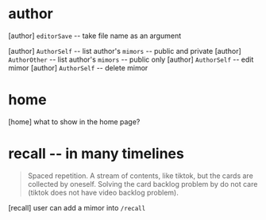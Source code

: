 # author

[author] `editorSave` -- take file name as an argument

[author] `AuthorSelf` -- list author's `mimors` -- public and private
[author] `AuthorOther` -- list author's `mimors` -- public only
[author] `AuthorSelf` -- edit mimor
[author] `AuthorSelf` -- delete mimor

# home

[home] what to show in the home page?

# recall -- in many timelines

> Spaced repetition. A stream of contents, like tiktok, but the cards
> are collected by oneself. Solving the card backlog problem by do not
> care (tiktok does not have video backlog problem).

[recall] user can add a mimor into `/recall`
